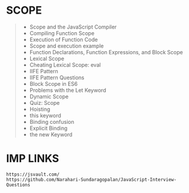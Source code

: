 # SCOPE

> * Scope and the JavaScript Compiler
> * Compiling Function Scope
> * Execution of Function Code
> * Scope and execution example
> * Function Declarations, Function Expressions, and Block Scope
> * Lexical Scope
> * Cheating Lexical Scope: eval
> * IIFE Pattern
> * IIFE Pattern Questions
> * Block Scope in ES6
> * Problems with the Let Keyword
> * Dynamic Scope
> * Quiz: Scope
> * Hoisting
> * this keyword
> * Binding confusion
> * Explicit Binding
> * the new Keyword


# IMP LINKS
```
https://jsvault.com/
https://github.com/Narahari-Sundaragopalan/JavaScript-Interview-Questions
```